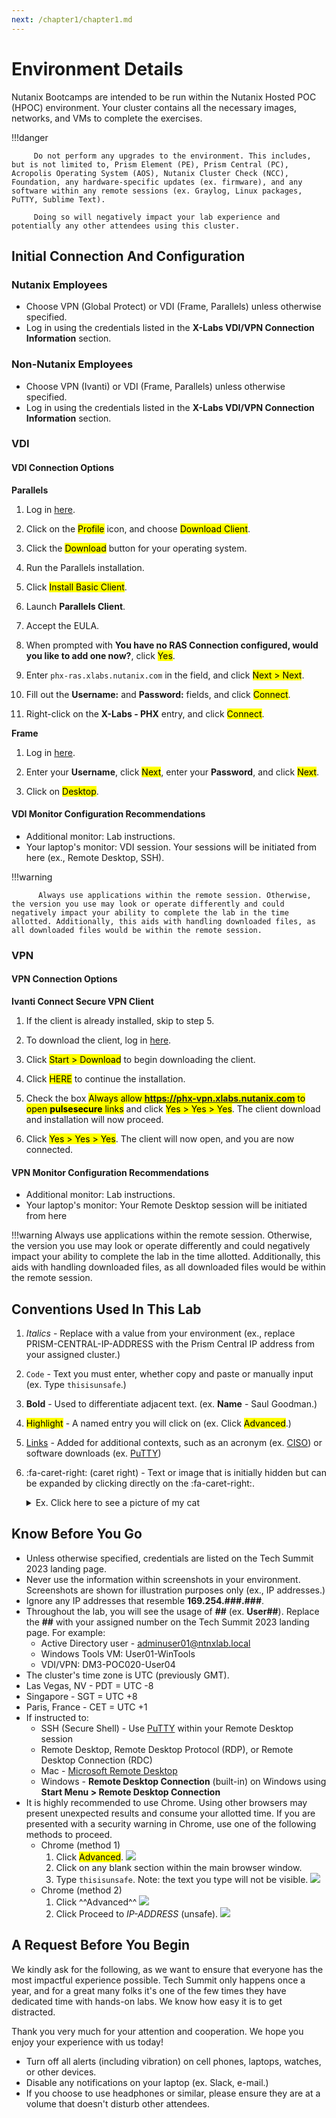 ```yaml
---
next: /chapter1/chapter1.md
---
```


# Environment Details
Nutanix Bootcamps are intended to be run within the Nutanix Hosted POC (HPOC) environment. Your cluster contains all the necessary images, networks, and VMs to complete the exercises.

!!!danger

         Do not perform any upgrades to the environment. This includes, but is not limited to, Prism Element (PE), Prism Central (PC), Acropolis Operating System (AOS), Nutanix Cluster Check (NCC), Foundation, any hardware-specific updates (ex. firmware), and any software within any remote sessions (ex. Graylog, Linux packages, PuTTY, Sublime Text).
         
         Doing so will negatively impact your lab experience and potentially any other attendees using this cluster.


## Initial Connection And Configuration

### Nutanix Employees

- Choose VPN (Global Protect) or VDI (Frame, Parallels) unless otherwise specified.
- Log in using the credentials listed in the **X-Labs VDI/VPN Connection Information** section.

### Non-Nutanix Employees

- Choose VPN (Ivanti) or VDI (Frame, Parallels) unless otherwise specified.
- Log in using the credentials listed in the **X-Labs VDI/VPN Connection Information** section.

### VDI

#### VDI Connection Options

**Parallels**

1. Log in [here](https://phx-ras.xlabs.nutanix.com).

2. Click on the <mark>Profile</mark> icon, and choose <mark>Download Client</mark>.

3. Click the <mark>Download</mark> button for your operating system.

4. Run the Parallels installation.

5. Click <mark>Install Basic Client</mark>.

6. Launch **Parallels Client**.

7. Accept the EULA.

8. When prompted with **You have no RAS Connection configured, would you like to add one now?**, click <mark>Yes</mark>.

9. Enter `phx-ras.xlabs.nutanix.com` in the field, and click <mark>Next > Next</mark>.

10. Fill out the **Username:** and **Password:** fields, and click <mark>Connect</mark>.

11. Right-click on the **X-Labs - PHX** entry, and click <mark>Connect</mark>.

**Frame**
1. Log in [here](https://console.nutanix.com/x/labs).

2. Enter your **Username**, click <mark>Next</mark>, enter your **Password**, and click <mark>Next</mark>.

4. Click on <mark>Desktop</mark>.

#### VDI Monitor Configuration Recommendations

 - Additional monitor: Lab instructions.
 - Your laptop's monitor: VDI session. Your sessions will be initiated from here (ex., Remote Desktop, SSH).

!!!warning

          Always use applications within the remote session. Otherwise, the version you use may look or operate differently and could negatively impact your ability to complete the lab in the time allotted. Additionally, this aids with handling downloaded files, as all downloaded files would be within the remote session.

### VPN

#### VPN Connection Options

**Ivanti Connect Secure VPN Client**

1. If the client is already installed, skip to step 5.

2. To download the client, log in [here](https://phx-vpn.xlabs.nutanix.com).

3. Click <mark>Start > Download</mark> to begin downloading the client.

4. Click <mark>HERE</mark> to continue the installation.

5. Check the box <mark>Always allow **https://phx-vpn.xlabs.nutanix.com** to open **pulsesecure** links</mark> and click <mark>Yes > Yes > Yes</mark>. The client download and installation will now proceed.

6. Click <mark>Yes > Yes > Yes</mark>. The client will now open, and you are now connected.

#### VPN Monitor Configuration Recommendations

 - Additional monitor: Lab instructions.
 - Your laptop's monitor: Your Remote Desktop session will be initiated from here
 
!!!warning
          Always use applications within the remote session. Otherwise, the version you use may look or operate differently and could negatively impact your ability to complete the lab in the time allotted. Additionally, this aids with handling downloaded files, as all downloaded files would be within the remote session.

## Conventions Used In This Lab

1. *Italics* - Replace with a value from your environment (ex., replace PRISM-CENTRAL-IP-ADDRESS with the Prism Central IP address from your assigned cluster.)

2. `Code` - Text you must enter, whether copy and paste or manually input (ex. Type `thisisunsafe`.)

3. **Bold** - Used to differentiate adjacent text. (ex. **Name** - Saul Goodman.)

4. <mark>Highlight</mark> - A named entry you will click on (ex. Click <mark>Advanced</mark>.)

5. [Links]() - Added for additional contexts, such as an acronym (ex. [CISO](https://en.wikipedia.org/wiki/Chief_information_security_officer)) or software downloads (ex. [PuTTY](https://the.earth.li/~sgtatham/putty/latest/w64/putty-64bit-0.78-installer.msi))

6. :fa-caret-right: (caret right) - Text or image that is initially hidden but can be expanded by clicking directly on the :fa-caret-right:.

    <details>
      <summary>Ex. Click here to see a picture of my cat</summary>
      
      Aren't you glad you clicked? Isn't she just the sweetest?

      ![](./images/Mauw.png)
      
    </details>

## Know Before You Go

 - Unless otherwise specified, credentials are listed on the Tech Summit 2023 landing page.
 - Never use the information within screenshots in your environment. Screenshots are shown for illustration purposes only (ex., IP addresses.)
 - Ignore any IP addresses that resemble **169.254.###.###**.
 - Throughout the lab, you will see the usage of **##** (ex. **User##**). Replace the **##** with your assigned number on the Tech Summit 2023 landing page. For example:
    - Active Directory user - adminuser01@ntnxlab.local
    - Windows Tools VM: User01-WinTools
    - VDI/VPN: DM3-POC020-User04
 - The cluster's time zone is UTC (previously GMT).
  - Las Vegas, NV - PDT = UTC -8
  - Singapore - SGT = UTC +8
  - Paris, France - CET = UTC +1
 - If instructed to:
    - SSH (Secure Shell) - Use [PuTTY](https://the.earth.li/~sgtatham/putty/latest/w64/putty-64bit-0.78-installer.msi) within your Remote Desktop session
   - Remote Desktop, Remote Desktop Protocol (RDP), or Remote Desktop Connection (RDC)
    - Mac - [Microsoft Remote Desktop](https://apps.apple.com/nl/app/microsoft-remote-desktop/id1295203466?l=en&mt=12)
    - Windows - **Remote Desktop Connection** (built-in) on Windows using **Start Menu > Remote Desktop Connection**
 - It is highly recommended to use Chrome. Using other browsers may present unexpected results and consume your allotted time. If you are presented with a security warning in Chrome, use one of the following methods to proceed. 
   - Chrome (method 1)
     1. Click <mark>Advanced</mark>.
      ![](./images/chrome_warning_method1-1.png)
     2. Click on any blank section within the main browser window.
     3. Type `thisisunsafe`. Note: the text you type will not be visible.
      ![](./images/chrome_warning_method1-2.png)
   - Chrome (method 2)
     1. Click ^^Advanced^^
      ![](./images/chrome_warning_method2-1.png)
     2. Click Proceed to *IP-ADDRESS* (unsafe).
      ![](./images/chrome_warning_method2-2.png)

## A Request Before You Begin

We kindly ask for the following, as we want to ensure that everyone has the most impactful experience possible. Tech Summit only happens once a year, and for a great many folks it's one of the few times they have dedicated time with hands-on labs. We know how easy it is to get distracted.

Thank you very much for your attention and cooperation. We hope you enjoy your experience with us today!

 - Turn off all alerts (including vibration) on cell phones, laptops, watches, or other devices.
 - Disable any notifications on your laptop (ex. Slack, e-mail.)
 - If you choose to use headphones or similar, please ensure they are at a volume that doesn't disturb other attendees.